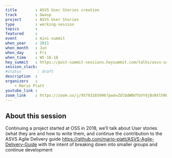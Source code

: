 ```yaml
---
title        : ASVS User Stories creation 
track        : Owasp
project      : ASVS User Stories
type         : working-session
topics       :
featured     :
event        : mini-summit
when_year    : 2021
when_month   : Jun
when_day     : Fri
when_time    : WS-16-18
hey_summit   : https://post-summit-sessions.heysummit.com/talks/asvs-user-stories-creations-1/
session_slack:
#status       : draft
description  :
organizers   :
    - Mario Platt
youtube_link :
zoom_link    : https://zoom.us/j/95793165996?pwd=ZUlQdWNVTGVYdjBsRXlhRWhoaGdVUT09
---
```


## About this session
Continuing a project started at OSS in 2018, we’ll talk about User stories (what they are and how to write them, and continue the contribution to the ASVS Agile Delivery guide https://github.com/mario-platt/ASVS-Agile-Delivery-Guide with the intent of breaking down into smaller groups and continue development
